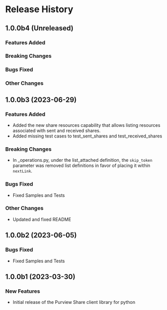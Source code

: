 # Release History

## 1.0.0b4 (Unreleased)

### Features Added

### Breaking Changes

### Bugs Fixed

### Other Changes

## 1.0.0b3 (2023-06-29)

### Features Added

- Added the new share resources capability that allows listing resources associated with sent and received shares.
- Added missing test cases to test_sent_shares and test_received_shares

### Breaking Changes

- In _operations.py, under the list_attached definition, the `skip_token` parameter was removed list definitions in favor of placing it within `nextLink`. 

### Bugs Fixed

- Fixed Samples and Tests

### Other Changes

- Updated and fixed README

## 1.0.0b2 (2023-06-05)

### Bugs Fixed

- Fixed Samples and Tests

## 1.0.0b1 (2023-03-30)

### New Features

- Initial release of the Purview Share client library for python
